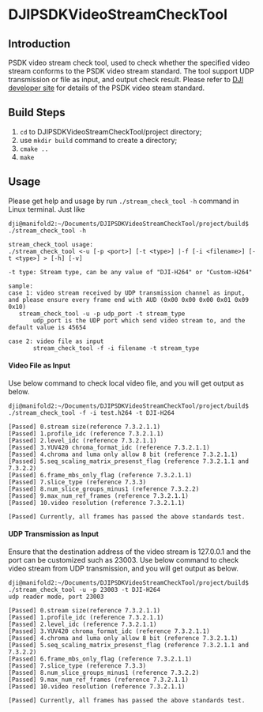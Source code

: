 # DJIPSDKVideoStreamCheckTool

## Introduction
PSDK video stream check tool, used to check whether the specified video stream conforms to the PSDK video stream 
standard. The tool support UDP transmission or file as input, and output check result. Please refer to 
[DJI developer site](https://developer.dji.com/document/65de35b8-78ff-4199-b3ab-ce57ea95301b) for details of the PSDK 
video steam standard.

## Build Steps
1. `cd` to DJIPSDKVideoStreamCheckTool/project directory;
2. use `mkdir build` command to create a directory;
3. `cmake ..`
4. `make`

## Usage
Please get help and usage by run `./stream_check_tool -h` command in Linux terminal. Just like

```shell script
dji@manifold2:~/Documents/DJIPSDKVideoStreamCheckTool/project/build$ ./stream_check_tool -h

stream_check_tool usage:
./stream_check_tool <-u [-p <port>] [-t <type>] |-f [-i <filename>] [-t <type>] > [-h] [-v]

-t type: Stream type, can be any value of "DJI-H264" or "Custom-H264"

sample:
case 1: video stream received by UDP transmission channel as input, and please ensure every frame end with AUD (0x00 0x00 0x00 0x01 0x09 0x10)
   stream_check_tool -u -p udp_port -t stream_type
       udp_port is the UDP port which send video stream to, and the default value is 45654

case 2: video file as input
       stream_check_tool -f -i filename -t stream_type
```

#### Video File as Input 
Use below command to check local video file, and you will get output as below.

```shell script
dji@manifold2:~/Documents/DJIPSDKVideoStreamCheckTool/project/build$ ./stream_check_tool -f -i test.h264 -t DJI-H264

[Passed] 0.stream size(reference 7.3.2.1.1)
[Passed] 1.profile_idc (reference 7.3.2.1.1)
[Passed] 2.level_idc (reference 7.3.2.1.1)
[Passed] 3.YUV420 chroma_format_idc (reference 7.3.2.1.1)
[Passed] 4.chroma and luma only allow 8 bit (reference 7.3.2.1.1)
[Passed] 5.seq_scaling_matrix_presenst_flag (reference 7.3.2.1.1 and 7.3.2.2)
[Passed] 6.frame_mbs_only_flag (reference 7.3.2.1.1)
[Passed] 7.slice_type (reference 7.3.3)
[Passed] 8.num_slice_groups_minus1 (reference 7.3.2.2)
[Passed] 9.max_num_ref_frames (reference 7.3.2.1.1)
[Passed] 10.video resolution (reference 7.3.2.1.1)

[Passed] Currently, all frames has passed the above standards test.
```

#### UDP Transmission as Input
Ensure that the destination address of the video stream is 127.0.0.1 and the port can be customized such as 23003. 
Use below command to check video stream from UDP transmission, and you will get output as below.

```shell script
dji@manifold2:~/Documents/DJIPSDKVideoStreamCheckTool/project/build$ ./stream_check_tool -u -p 23003 -t DJI-H264
udp reader mode, port 23003

[Passed] 0.stream size(reference 7.3.2.1.1)
[Passed] 1.profile_idc (reference 7.3.2.1.1)
[Passed] 2.level_idc (reference 7.3.2.1.1)
[Passed] 3.YUV420 chroma_format_idc (reference 7.3.2.1.1)
[Passed] 4.chroma and luma only allow 8 bit (reference 7.3.2.1.1)
[Passed] 5.seq_scaling_matrix_presenst_flag (reference 7.3.2.1.1 and 7.3.2.2)
[Passed] 6.frame_mbs_only_flag (reference 7.3.2.1.1)
[Passed] 7.slice_type (reference 7.3.3)
[Passed] 8.num_slice_groups_minus1 (reference 7.3.2.2)
[Passed] 9.max_num_ref_frames (reference 7.3.2.1.1)
[Passed] 10.video resolution (reference 7.3.2.1.1)

[Passed] Currently, all frames has passed the above standards test.
```

